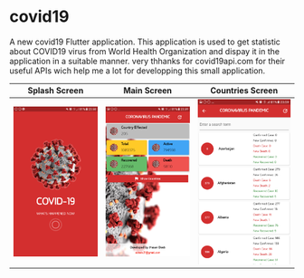 # covid19

A new covid19 Flutter application.
This application is used to get statistic about COVID19 virus from World Health Organization and dispay it in the application in a suitable manner. very thhanks for covid19api.com for their useful APIs wich help me a lot for developping this small application.


Splash Screen              |  Main Screen              |  Countries Screen
:-------------------------:|:-------------------------:|:-------------------------:
![](https://github.com/aldeebhasan/covid19/blob/master/Screenshots/Screenshot_20200403-235858.png)  | ![](https://github.com/aldeebhasan/covid19/blob/master/Screenshots/Screenshot_20200403-235902.png)  | ![](https://github.com/aldeebhasan/covid19/blob/master/Screenshots/Screenshot_20200403-235907.png)



